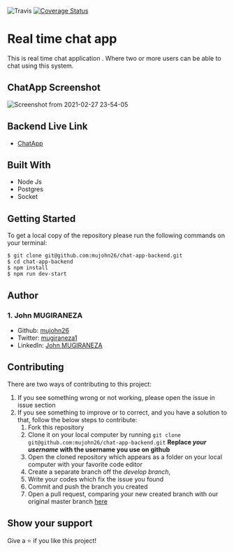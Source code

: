 ![Travis](https://www.travis-ci.com/mujohn26/chat-app-backend.svg?branch=develop) [![Coverage Status](https://coveralls.io/repos/github/mujohn26/chat-app-backend/badge.svg?branch=develop)](https://coveralls.io/github/mujohn26/chat-app-backend?branch=develop)

# Real time chat app
This is real time chat application . Where two or more users can be able to chat using this system.

## ChatApp Screenshot
![Screenshot from 2021-02-27 23-54-05](https://user-images.githubusercontent.com/52497006/109401517-ebcb0a80-7957-11eb-87c4-09e636ebc752.png)

## Backend Live Link
- [ChatApp](https://chat-app-mujohn.herokuapp.com)

## Built With
- Node Js
- Postgres
- Socket

## Getting Started
To get a local copy of the repository please run the following commands on your terminal:
```
$ git clone git@github.com:mujohn26/chat-app-backend.git
$ cd chat-app-backend
$ npm install
$ npm run dev-start
```


## Author

### 1. John MUGIRANEZA
* Github: [mujohn26](https://github.com/mujohn26)
* Twitter: [mugiraneza1](https://twitter.com/mugiraneza1)
* LinkedIn: [John MUGIRANEZA](https://www.linkedin.com/in/john-mugiraneza/)

## Contributing
There are two ways of contributing to this project:

1. If you see something wrong or not working, please open the issue in issue section
2. If you see something to improve or to correct, and you have a solution to that, follow the below steps to contribute:
    1. Fork this repository
    2. Clone it on your local computer by running `git clone git@github.com:mujohn26/chat-app-backend.git` __Replace *your username* with the username you use on github__
    3. Open the cloned repository which appears as a folder on your local computer with your favorite code editor
    4. Create a separate branch off the *develop branch*,
    5. Write your codes which fix the issue you found
    6. Commit and push the branch you created
    7. Open a pull request, comparing your new created branch with our original master branch [here](https://github.com/mujohn26/chat-app-backend/pulls)

## Show your support

Give a ⭐️ if you like this project!

